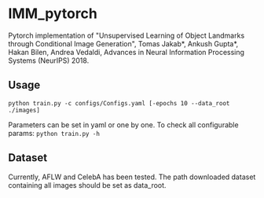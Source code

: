 # IMM_pytorch
Pytorch implementation of "Unsupervised Learning of Object Landmarks through Conditional Image Generation", Tomas Jakab*, Ankush Gupta*, Hakan Bilen, Andrea Vedaldi, Advances in Neural Information Processing Systems (NeurIPS) 2018.

## Usage
`python train.py -c configs/Configs.yaml [-epochs 10 --data_root ./images]`

Parameters can be set in yaml or one by one. To check all configurable params:
`python train.py -h`

## Dataset
Currently, AFLW and CelebA has been tested.
The path downloaded dataset containing all images should be set as data_root.


